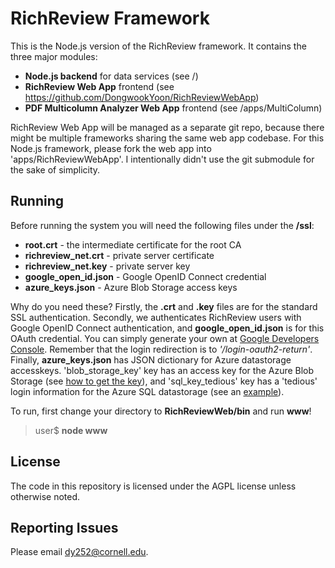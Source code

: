# RichReview Framework

This is the Node.js version of the RichReview framework. It contains the three major modules:

* **Node.js backend** for data services (see /)
* **RichReview Web App** frontend (see https://github.com/DongwookYoon/RichReviewWebApp)
* **PDF Multicolumn Analyzer Web App** frontend (see /apps/MultiColumn)

RichReview Web App will be managed as a separate git repo, because there might be multiple frameworks sharing the same web app codebase. For this Node.js framework, please fork the web app into 'apps/RichReviewWebApp'. I intentionally didn't use the git submodule for the sake of simplicity. 

## Running

Before running the system you will need the following files under the **/ssl**:

* **root.crt** - the intermediate certificate for the root CA
* **richreview_net.crt** - private server certificate
* **richreview_net.key** - private server key
* **google_open_id.json** - Google OpenID Connect credential
* **azure_keys.json** - Azure Blob Storage access keys


Why do you need these? Firstly, the **.crt** and **.key** files are for the standard SSL authentication. Secondly, we authenticates RichReview users with Google OpenID Connect authentication, and **google_open_id.json** is for this OAuth credential. You can simply generate your own at [Google Developers Console](https://console.developers.google.com/project). Remember that the login redirection is to *'/login-oauth2-return'*. Finally, **azure_keys.json** has JSON dictionary for Azure datastorage accesskeys. 'blob_storage_key' key has an access key for the Azure Blob Storage (see [how to get the key](http://justazure.com/azure-blob-storage-part-two-getting-started/)), and 'sql_key_tedious' key has a 'tedious' login information for the Azure SQL datastorage (see an [example](https://github.com/pekim/tedious/wiki/Connect-to-sql-in-azure)).

To run, first change your directory to **RichReviewWeb/bin** and run **www**!
> user$ **node www**

## License
The code in this repository is licensed under the AGPL license unless otherwise noted.

## Reporting Issues

Please email dy252@cornell.edu.